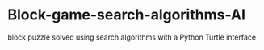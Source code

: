 # Block-game-search-algorithms-AI
block puzzle solved using search algorithms with a Python Turtle interface
